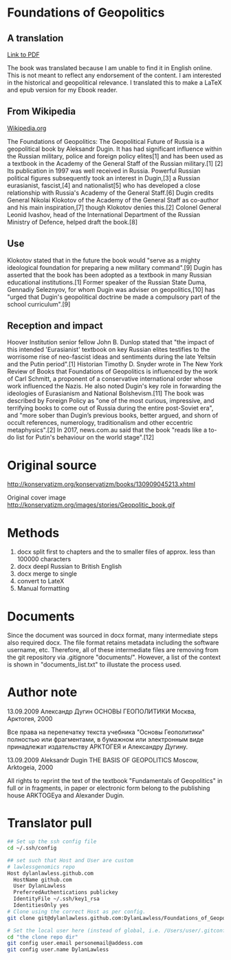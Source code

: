 # Foundations of Geopolitics
## A translation

[Link to PDF](https://github.com/DylanLawless/The_Basis_of_Geopolitics/blob/master/latex/translated_complete_cleaned_manual.pdf)

The book was translated because I am unable to find it in English online. 
This is not meant to reflect any endorsement of the content. 
I am interested in the historical and geopolitical relevance.
I translated this to make a LaTeX and epub version for my Ebook reader. 

<!-- # Personal interpretation of relevance to Russian strategy -->
<!-- While this text is interesting (pejorative), it is unlikely to have any influence geopolitically. -->

<!-- The [interpretation](https://providencemag.com/2019/07/west-overestimates-aleksandr-dugins-influence-russia/) from George Barros, -->
<!-- while focused on the US perspective, appears valid -->
<!-- > "That said, just because Dugin prescribes certain strategies that are present in Russian policy does not mean that Dugin was the policy’s inspiration or catalyst. I would underscore that Russian intelligence services’ efforts to provoke social strife and chaos within the US has a long history that predates Dugin and that Kremlin policymakers simply ignore many of Dugin’s recommendations. Occam’s razor suggests that in Dugin’s case, a broken clock is still right twice day; Dugin at best sometimes describes Russian policy, but to assign Dugin causality is entirely speculative, especially when many of Dugin’s recommended policies have a precedent in the Kremlin’s policy toolbox." -->

<!-- The text does wage the argument in favour of gathering historically joined lands; --> 
<!-- the Eurasian union ideal of a politically and economically dominant leadership over neighbouring countries' policies. --> 
<!-- However, the hyperbolic reasoning is not an explanation for --> 
<!-- annexation of Crimea (2014) and escalating war in Ukraine up to large-scale war in 2022. -->

<!-- The simpler summary of the situation: --> 
<!-- Crimea and Ukraine are both strategically and symbolically important lands joining Europe and Russia. -->
<!-- (i) Russian leadership hoped to win public approval after unfulfilled promises of economic reform (~2009-2014) which failed, -->
<!-- (ii) Patriotic mobilisation to control Ukraine under the promise of homeland defence and separatist liberation. However, anything short of total victory in Ukraine would devastating for the personal popularity of the Russian president. -->
<!-- Now with ubiquitous European support towards Ukraine against Russian invasion, this strategy is in immediate danger. --> 

<!-- There seems to be three outcomes: -->
<!-- (i) Russia seizes control to declare victory and rally popular support in Russia to defend against "European/Western aggression". -->
<!-- (ii) End the war with some explanation as to why invasion was justified but is now no longer required, without admitting Ukraine independent sovereignty. -->
<!-- (iii) Invasion fails and popular media in Russia labels the leadership decisions as unjustified. -->

## From Wikipedia
[Wikipedia.org](https://en.wikipedia.org/wiki/Foundations_of_Geopolitics)

The Foundations of Geopolitics: The Geopolitical Future of Russia is a geopolitical book by Aleksandr Dugin. It has had significant influence within the Russian military, police and foreign policy elites[1] and has been used as a textbook in the Academy of the General Staff of the Russian military.[1] [2] Its publication in 1997 was well received in Russia. Powerful Russian political figures subsequently took an interest in Dugin,[3] a Russian eurasianist, fascist,[4] and nationalist[5] who has developed a close relationship with Russia's Academy of the General Staff.[6]
Dugin credits General Nikolai Klokotov of the Academy of the General Staff as co-author and his main inspiration,[7] though Klokotov denies this.[2] Colonel General Leonid Ivashov, head of the International Department of the Russian Ministry of Defence, helped draft the book.[8]

## Use
Klokotov stated that in the future the book would "serve as a mighty ideological foundation for preparing a new military command".[9] Dugin has asserted that the book has been adopted as a textbook in many Russian educational institutions.[1] Former speaker of the Russian State Duma, Gennadiy Seleznyov, for whom Dugin was adviser on geopolitics,[10] has "urged that Dugin's geopolitical doctrine be made a compulsory part of the school curriculum".[9]

## Reception and impact
Hoover Institution senior fellow John B. Dunlop stated that "the impact of this intended 'Eurasianist' textbook on key Russian elites testifies to the worrisome rise of neo-fascist ideas and sentiments during the late Yeltsin and the Putin period".[1]
Historian Timothy D. Snyder wrote in The New York Review of Books that Foundations of Geopolitics is influenced by the work of Carl Schmitt, a proponent of a conservative international order whose work influenced the Nazis. He also noted Dugin's key role in forwarding the ideologies of Eurasianism and National Bolshevism.[11]
The book was described by Foreign Policy as "one of the most curious, impressive, and terrifying books to come out of Russia during the entire post-Soviet era", and "more sober than Dugin’s previous books, better argued, and shorn of occult references, numerology, traditionalism and other eccentric metaphysics".[2]
In 2017, news.com.au said that the book "reads like a to-do list for Putin's behaviour on the world stage".[12]

# Original source
<http://konservatizm.org/konservatizm/books/130909045213.xhtml>

Original cover image
<http://konservatizm.org/images/stories/Geopolitic_book.gif>

# Methods
1. docx split first to chapters and the to smaller files of approx. less than 100000 characters
2. docx deepl Russian to British English
3. docx merge to single
4. convert to LateX
5. Manual formatting

# Documents
Since the document was sourced in docx format, many intermediate steps also required docx.
The file format retains metadata including the software username, etc. Therefore, all of these intermediate files are removing from the git repository via .gitignore "documents/".
However, a list of the context is shown in "documents_list.txt" to illustate the process used.

# Author note
13.09.2009
Александр Дугин ОСНОВЫ ГЕОПОЛИТИКИ Москва, Арктогея, 2000 
 
Все права на перепечатку текста учебника "Основы Геополитики" полностью или фрагментами, в бумажном или электронным виде принадлежат издательству АРКТОГЕЯ и Александру Дугину. 

13.09.2009
Aleksandr Dugin THE BASIS OF GEOPOLITICS Moscow, Arktogeia, 2000 

All rights to reprint the text of the textbook "Fundamentals of Geopolitics" in full or in fragments, in paper or electronic form belong to the publishing house ARKTOGEya and Alexander Dugin. 

# Translator pull

``` bash 
## Set up the ssh config file
cd ~/.ssh/config

## set such that Host and User are custom
# lawlessgenomics repo
Host dylanlawless.github.com
  HostName github.com
  User DylanLawless
  PreferredAuthentications publickey
  IdentityFile ~/.ssh/key1_rsa
  IdentitiesOnly yes
# Clone using the correct Host as per config.
git clone git@dylanlawless.github.com:DylanLawless/Foundations_of_Geopolitics.git

# Set the local user here (instead of global, i.e. /Users/user/.gitconfig)
cd "the clone repo dir"
git config user.email personemail@addess.com
git config user.name DylanLawless
```
